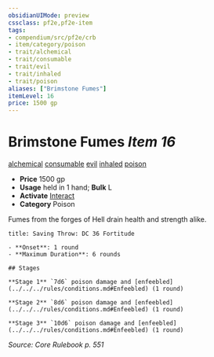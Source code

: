 ```yaml
---
obsidianUIMode: preview
cssclass: pf2e,pf2e-item
tags:
- compendium/src/pf2e/crb
- item/category/poison
- trait/alchemical
- trait/consumable
- trait/evil
- trait/inhaled
- trait/poison
aliases: ["Brimstone Fumes"]
itemLevel: 16
price: 1500 gp
---
```

# Brimstone Fumes *Item 16*  
[alchemical](../../../rules/traits/alchemical.md)  [consumable](../../../rules/traits/consumable.md)  [evil](../../../rules/traits/evil.md)  [inhaled](../../../rules/traits/inhaled.md)  [poison](../../../rules/traits/poison.md)  

- **Price** 1500 gp
- **Usage** held in 1 hand; **Bulk** L
- **Activate** [Interact](../../../rules/actions/interact.md)
- **Category** Poison

Fumes from the forges of Hell drain health and strength alike.

```ad-inline-affliction
title: Saving Throw: DC 36 Fortitude

- **Onset**: 1 round
- **Maximum Duration**: 6 rounds

## Stages

**Stage 1** `7d6` poison damage and [enfeebled](../../../rules/conditions.md#Enfeebled) (1 round)

**Stage 2** `8d6` poison damage and [enfeebled](../../../rules/conditions.md#Enfeebled) (1 round)

**Stage 3** `10d6` poison damage and [enfeebled](../../../rules/conditions.md#Enfeebled) (1 round)
```

*Source: Core Rulebook p. 551*
